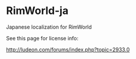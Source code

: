 RimWorld-ja
===========

Japanese localization for RimWorld

See this page for license info:

http://ludeon.com/forums/index.php?topic=2933.0
